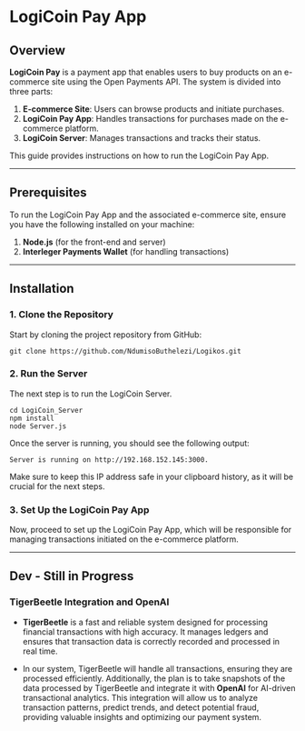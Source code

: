 # LogiCoin Pay App

## Overview

**LogiCoin Pay** is a payment app that enables users to buy products on an e-commerce site using the Open Payments API. The system is divided into three parts:

1. **E-commerce Site**: Users can browse products and initiate purchases.
2. **LogiCoin Pay App**: Handles transactions for purchases made on the e-commerce platform.
3. **LogiCoin Server**: Manages transactions and tracks their status.

This guide provides instructions on how to run the LogiCoin Pay App.

---

## Prerequisites

To run the LogiCoin Pay App and the associated e-commerce site, ensure you have the following installed on your machine:

1. **Node.js** (for the front-end and server)
2. **Interleger Payments Wallet** (for handling transactions)

---

## Installation

### 1. Clone the Repository

Start by cloning the project repository from GitHub:

```
git clone https://github.com/NdumisoButhelezi/Logikos.git
```

### 2. Run the Server

The next step is to run the LogiCoin Server.

```
cd LogiCoin_Server
npm install
node Server.js
```

Once the server is running, you should see the following output:

```
Server is running on http://192.168.152.145:3000.
```

Make sure to keep this IP address safe in your clipboard history, as it will be crucial for the next steps.

### 3. Set Up the LogiCoin Pay App

Now, proceed to set up the LogiCoin Pay App, which will be responsible for managing transactions initiated on the e-commerce platform.

---

## Dev - Still in Progress

### **TigerBeetle Integration and OpenAI**

- **TigerBeetle** is a fast and reliable system designed for processing financial transactions with high accuracy. It manages ledgers and ensures that transaction data is correctly recorded and processed in real time.

- In our system, TigerBeetle will handle all transactions, ensuring they are processed efficiently. Additionally, the plan is to take snapshots of the data processed by TigerBeetle and integrate it with **OpenAI** for AI-driven transactional analytics. This integration will allow us to analyze transaction patterns, predict trends, and detect potential fraud, providing valuable insights and optimizing our payment system.

